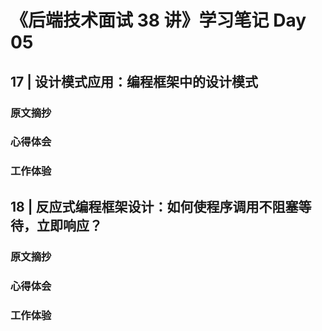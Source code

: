 # 《后端技术面试 38 讲》学习笔记 Day 05

## 17 | 设计模式应用：编程框架中的设计模式

### 原文摘抄

### 心得体会


### 工作体验

## 18 | 反应式编程框架设计：如何使程序调用不阻塞等待，立即响应？

### 原文摘抄

### 心得体会


### 工作体验
